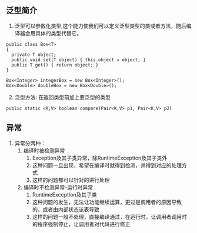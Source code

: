 ## 泛型简介
1. 泛型可以参数化类型,这个能力使我们可以定义泛型类型的类或者方法，随后编译器会用具体的类型代替它。
```
public class Box<T>
{
  private T object;
  public void set(T object) { this.object = object; }
  public T get() { return object; }
}

Box<Integer> integerBox = new Box<Integer>();
Box<Double> doubleBox = new Box<Double>();
```

2. 泛型方法: 在返回类型前加上要泛型的类型
```
public static <K,V> boolean compare(Pair<K,V> p1, Pair<K,V> p2)
```

## 异常
1. 异常分两种：
    1. 编译时被检测异常
        1. Exception及其子类异常，除RuntimeException及其子类外
        2. 这种问题一旦出现，希望在编译时就得到检测，并得到对应的处理方式
        3. 这样的问题都可以针对的进行处理
    2. 编译时不检测异常-运行时异常
        1. RuntimeException及其子类
        2. 这种问题的发生，无法让功能继续运算，更过是调用者的原因导致的，或者由内部状态该表导致
        3. 这样的问题一般不处理，直接编译通过，在运行时，让调用者调用时的程序强制停止，让调用者对代码进行修正

